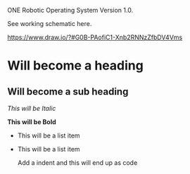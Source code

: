 ONE Robotic Operating System Version 1.0.

See working schematic here.

https://www.draw.io/?#G0B-PAofiC1-Xnb2RNNzZfbDV4Vms

Will become a heading
==============

Will become a sub heading
--------------

*This will be Italic*

**This will be Bold**

- This will be a list item
- This will be a list item

    Add a indent and this will end up as code

